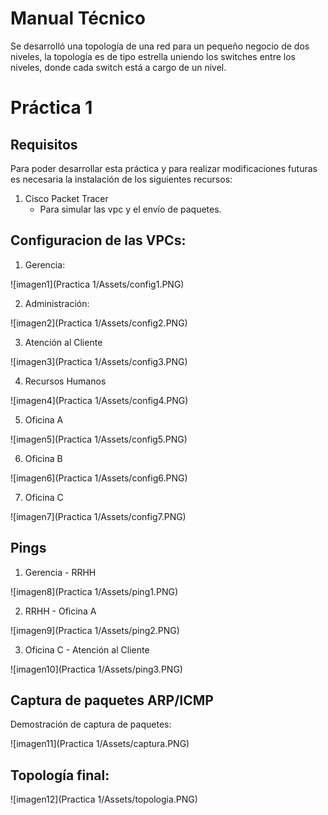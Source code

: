 # Manual Técnico

Se desarrolló una topología de una red para un pequeño negocio de dos niveles, la topología es de tipo estrella uniendo los switches entre los niveles, donde cada switch está a cargo de un nivel.

# Práctica 1

## Requisitos

Para poder desarrollar esta práctica y para realizar modificaciones futuras es necesaria la instalación de los siguientes recursos:

1. Cisco Packet Tracer 
    - Para simular las vpc y el envío de paquetes.

## Configuracion de las VPCs:

1. Gerencia:

![imagen1](Practica 1/Assets/config1.PNG)

2. Administración:

![imagen2](Practica 1/Assets/config2.PNG)

3. Atención al Cliente

![imagen3](Practica 1/Assets/config3.PNG)

4. Recursos Humanos

![imagen4](Practica 1/Assets/config4.PNG)

5. Oficina A

![imagen5](Practica 1/Assets/config5.PNG)

6. Oficina B

![imagen6](Practica 1/Assets/config6.PNG)

7. Oficina C

![imagen7](Practica 1/Assets/config7.PNG)


## Pings

1. Gerencia - RRHH

![imagen8](Practica 1/Assets/ping1.PNG)

2. RRHH - Oficina A

![imagen9](Practica 1/Assets/ping2.PNG)

3. Oficina C - Atención al Cliente

![imagen10](Practica 1/Assets/ping3.PNG)

## Captura de paquetes ARP/ICMP


Demostración de captura de paquetes:

![imagen11](Practica 1/Assets/captura.PNG)


## Topología final:

![imagen12](Practica 1/Assets/topologia.PNG)